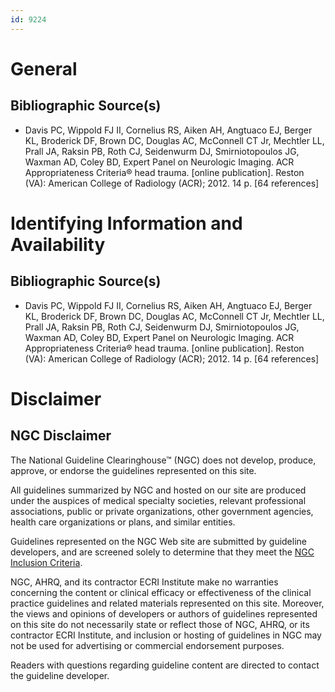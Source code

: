 ```yaml
---
id: 9224
---
```


# General

## Bibliographic Source(s)

- Davis PC, Wippold FJ II, Cornelius RS, Aiken AH, Angtuaco EJ, Berger KL, Broderick DF, Brown DC, Douglas AC, McConnell CT Jr, Mechtler LL, Prall JA, Raksin PB, Roth CJ, Seidenwurm DJ, Smirniotopoulos JG, Waxman AD, Coley BD, Expert Panel on Neurologic Imaging. ACR Appropriateness Criteria® head trauma. [online publication]. Reston (VA): American College of Radiology (ACR); 2012. 14 p. [64 references]

# Identifying Information and Availability

## Bibliographic Source(s)

- Davis PC, Wippold FJ II, Cornelius RS, Aiken AH, Angtuaco EJ, Berger KL, Broderick DF, Brown DC, Douglas AC, McConnell CT Jr, Mechtler LL, Prall JA, Raksin PB, Roth CJ, Seidenwurm DJ, Smirniotopoulos JG, Waxman AD, Coley BD, Expert Panel on Neurologic Imaging. ACR Appropriateness Criteria® head trauma. [online publication]. Reston (VA): American College of Radiology (ACR); 2012. 14 p. [64 references]

# Disclaimer

## NGC Disclaimer

The National Guideline Clearinghouse™ (NGC) does not develop, produce, approve, or endorse the guidelines represented on this site.

All guidelines summarized by NGC and hosted on our site are produced under the auspices of medical specialty societies, relevant professional associations, public or private organizations, other government agencies, health care organizations or plans, and similar entities.

Guidelines represented on the NGC Web site are submitted by guideline developers, and are screened solely to determine that they meet the [NGC Inclusion Criteria](/help-and-about/summaries/inclusion-criteria).

NGC, AHRQ, and its contractor ECRI Institute make no warranties concerning the content or clinical efficacy or effectiveness of the clinical practice guidelines and related materials represented on this site. Moreover, the views and opinions of developers or authors of guidelines represented on this site do not necessarily state or reflect those of NGC, AHRQ, or its contractor ECRI Institute, and inclusion or hosting of guidelines in NGC may not be used for advertising or commercial endorsement purposes.

Readers with questions regarding guideline content are directed to contact the guideline developer.

